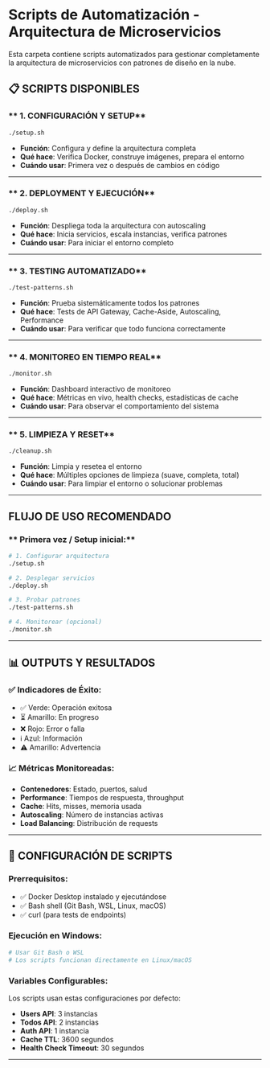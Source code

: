 # Scripts de Automatización - Arquitectura de Microservicios

Esta carpeta contiene scripts automatizados para gestionar completamente la arquitectura de microservicios con patrones de diseño en la nube.

## 📋 **SCRIPTS DISPONIBLES**

### ** 1. CONFIGURACIÓN Y SETUP**
```bash
./setup.sh
```
- **Función**: Configura y define la arquitectura completa
- **Qué hace**: Verifica Docker, construye imágenes, prepara el entorno
- **Cuándo usar**: Primera vez o después de cambios en código

---

### ** 2. DEPLOYMENT Y EJECUCIÓN**  
```bash
./deploy.sh
```
- **Función**: Despliega toda la arquitectura con autoscaling
- **Qué hace**: Inicia servicios, escala instancias, verifica patrones
- **Cuándo usar**: Para iniciar el entorno completo

---

### ** 3. TESTING AUTOMATIZADO**
```bash
./test-patterns.sh
```
- **Función**: Prueba sistemáticamente todos los patrones
- **Qué hace**: Tests de API Gateway, Cache-Aside, Autoscaling, Performance
- **Cuándo usar**: Para verificar que todo funciona correctamente

---

### ** 4. MONITOREO EN TIEMPO REAL**
```bash
./monitor.sh
```
- **Función**: Dashboard interactivo de monitoreo
- **Qué hace**: Métricas en vivo, health checks, estadísticas de cache
- **Cuándo usar**: Para observar el comportamiento del sistema

---

### ** 5. LIMPIEZA Y RESET**
```bash
./cleanup.sh
```
- **Función**: Limpia y resetea el entorno
- **Qué hace**: Múltiples opciones de limpieza (suave, completa, total)
- **Cuándo usar**: Para limpiar el entorno o solucionar problemas

---

## **FLUJO DE USO RECOMENDADO**
### ** Primera vez / Setup inicial:**
```bash
# 1. Configurar arquitectura
./setup.sh

# 2. Desplegar servicios  
./deploy.sh

# 3. Probar patrones
./test-patterns.sh

# 4. Monitorear (opcional)
./monitor.sh
```
---

## 📊 **OUTPUTS Y RESULTADOS**

### **✅ Indicadores de Éxito:**
- ✅ Verde: Operación exitosa
- ⏳ Amarillo: En progreso  
- ❌ Rojo: Error o falla
- ℹ️ Azul: Información
- ⚠️ Amarillo: Advertencia

### **📈 Métricas Monitoreadas:**
- **Contenedores**: Estado, puertos, salud
- **Performance**: Tiempos de respuesta, throughput
- **Cache**: Hits, misses, memoria usada
- **Autoscaling**: Número de instancias activas
- **Load Balancing**: Distribución de requests

---

## 🔧 **CONFIGURACIÓN DE SCRIPTS**

### **Prerrequisitos:**
- ✅ Docker Desktop instalado y ejecutándose
- ✅ Bash shell (Git Bash, WSL, Linux, macOS)
- ✅ curl (para tests de endpoints)

### **Ejecución en Windows:**
```bash
# Usar Git Bash o WSL
# Los scripts funcionan directamente en Linux/macOS
```

### **Variables Configurables:**
Los scripts usan estas configuraciones por defecto:
- **Users API**: 3 instancias
- **Todos API**: 2 instancias  
- **Auth API**: 1 instancia
- **Cache TTL**: 3600 segundos
- **Health Check Timeout**: 30 segundos

---

